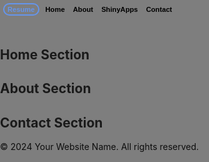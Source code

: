 <html lang="en">
<head>
    <meta charset="UTF-8">
    <meta name="viewport" content="width=device-width, initial-scale=1.0">
    <title>Medina, J.</title>
    <link rel="stylesheet" href="styles.css">
    <style>
        body {
            margin: 0;
            padding: 0;
            background-image: url('Programming image2 small.png'); /* Path to your image */
            background-size: cover; /* Cover the entire viewport */
            background-position: top; /* Center the background image */
        }
        body::before {
            content: "";
            position: absolute;
            top: 0;
            left: 0;
            width: 100%;
            height: 100%;
            background-color: rgba(0, 0, 0, 0.5); /* Adjust the last value (0.5) for transparency */
        }
        header {
            /*background-color: white;  Add your preferred background color*/
            color: black; /* Add your preferred text color */
            padding: 5px;
            text-align: center;
            font-family: 'Arial', sans-serif;
            font-size: 0.8em;
            position: relative;
            z-index: 1;
            display: flex;
            align-items: center;
        }
        nav {
            display: flex;
            justify-content: flex-end;
            align-items: center;
            z-index: 2;
        }
        nav ul {
            list-style: none;
            padding: 0;
            margin: 0;
        }
        nav li {
            display: inline;
            margin-right: 10px; /* Adjust spacing as needed */
        }
        nav a {
            text-decoration: none;
            color: black; 
            font-weight: bold;
        }
        #resume-link {
            color: white;
            /*background-color: white; */
            padding: 2px 5px;
            border-radius: 50px; /* Make it a circle */
            border: 2px solid cornflowerblue; /* Add a circular outline */
            color: cornflowerblue;
            font-weight: bold;
            text-decoration: none;
            margin-right: 10px;
            align-items: center;
        }
        section {
            position: relative;
            z-index: 2; /* Set z-index to be above the overlay */
        }
    </style>
</head>
<body>
    <header>
        <nav>
            <a href="Medina_Justin_Resume.pdf" id="resume-link">Resume</a>
            <ul>
                <li><a href="#home">Home</a></li>
                <li><a href="#about">About</a></li>
                <li><a href="#sinyapps">ShinyApps</a></li>
                <li><a href="#contact">Contact</a></li>
            </ul>
        </nav>
    </header>
    <section id="home">
        <h2>Home Section</h2>
        <!-- Content for the home section -->
    </section>
    <section id="about">
        <h2>About Section</h2>
        <!-- Content for the about section -->
    </section>
    <section id="contact">
        <h2>Contact Section</h2>
        <!-- Content for the contact section -->
    </section>
    <footer>
        <p>&copy; 2024 Your Website Name. All rights reserved.</p>
    </footer>

</body>
</html>











